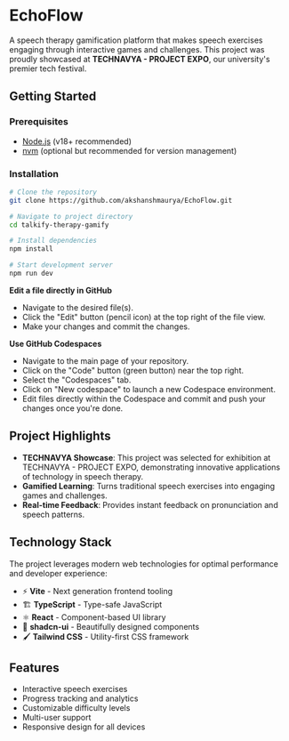 




# EchoFlow

A speech therapy gamification platform that makes speech exercises engaging through interactive games and challenges. This project was proudly showcased at **TECHNAVYA - PROJECT EXPO**, our university's premier tech festival.

## Getting Started

### Prerequisites
- [Node.js](https://nodejs.org/) (v18+ recommended)
- [nvm](https://github.com/nvm-sh/nvm#installing-and-updating) (optional but recommended for version management)

### Installation
```sh
# Clone the repository
git clone https://github.com/akshanshmaurya/EchoFlow.git

# Navigate to project directory
cd talkify-therapy-gamify

# Install dependencies
npm install

# Start development server
npm run dev
```

**Edit a file directly in GitHub**

- Navigate to the desired file(s).
- Click the "Edit" button (pencil icon) at the top right of the file view.
- Make your changes and commit the changes.

**Use GitHub Codespaces**

- Navigate to the main page of your repository.
- Click on the "Code" button (green button) near the top right.
- Select the "Codespaces" tab.
- Click on "New codespace" to launch a new Codespace environment.
- Edit files directly within the Codespace and commit and push your changes once you're done.

## Project Highlights

- **TECHNAVYA Showcase**: This project was selected for exhibition at TECHNAVYA - PROJECT EXPO, demonstrating innovative applications of technology in speech therapy.
- **Gamified Learning**: Turns traditional speech exercises into engaging games and challenges.
- **Real-time Feedback**: Provides instant feedback on pronunciation and speech patterns.

## Technology Stack

The project leverages modern web technologies for optimal performance and developer experience:

- ⚡ **Vite** - Next generation frontend tooling
- 🏗️ **TypeScript** - Type-safe JavaScript
- ⚛️ **React** - Component-based UI library
- 🎨 **shadcn-ui** - Beautifully designed components
- 🖌️ **Tailwind CSS** - Utility-first CSS framework

## Features

- Interactive speech exercises
- Progress tracking and analytics
- Customizable difficulty levels
- Multi-user support
- Responsive design for all devices



